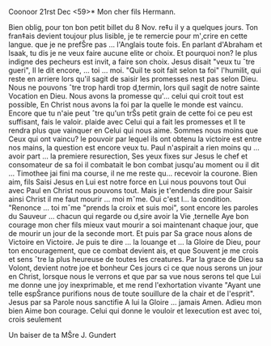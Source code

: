  Coonoor 21rst Dec <59>*
Mon cher fils Hermann.

Bien oblig‚ pour ton bon petit billet du 8 Nov. re‡u il y a quelques jours. Ton fran‡ais devient toujour plus lisible, je te remercie pour m'‚crire en cette langue. que je ne prefŠre pas … l'Anglais toute fois. En parlant d'Abraham et Isaak, tu dis je ne veux faire aucune elite or choix. Et pourquoi non? le plus indigne des pecheurs est invit‚ a faire son choix. Jesus disait "veux tu ˆtre gueri", Il le dit encore, … toi … moi. "Quil te soit fait selon ta foi" l'humilit‚ qui reste en arriere lors qu'il sagit de saisir les promesses nest pas selon Dieu. Nous ne pouvons ˆtre trop hardi trop d‚termin‚ lors quil sagit de notre sainte Vocation en Dieu. Nous avons la promesse qu'… celui qui croit tout est possible, En Christ nous avons la foi par la quelle le monde est vaincu. Encore que tu n'aie peut ˆtre qu'un trŠs petit grain de cette foi ce peu est suffisant, fais le valoir. plaide avec Celui qui a fait les promesses et Il te rendra plus que vainquer en Celui qui nous aime. Sommes nous moins que Ceux qui ont vaincu? le pouvoir par lequel ils ont obtenu la victoire est entre nos mains, la question est encore veux tu. Paul n'aspirait a rien moins qu … avoir part … la premiere resurection, Ses yeux fixes sur Jesus le chef et consomateur de sa foi il combatait le bon combat jusqu'au moment ou il dit … Timothee jai fini ma course, il ne me reste qu… recevoir la courone. Bien aim‚ fils Saisi Jesus en Lui est notre force en Lui nous pouvons tout Oui avec Paul en Christ nous pouvons tout. Mais je t'endends dire pour Saisir ainsi Christ il me faut mourir … moi mˆme. Oui c'est l… la condition. "Renonce … toi mˆme "prends la croix et suis moi", sont encore les paroles du Sauveur … chacun qui regarde ou d‚sire avoir la Vie ‚ternelle Aye bon courage mon cher fils mieux vaut mourir a soi maintenant chaque jour, que de mourir un jour de la seconde mort. Et puis par Sa grace nous alons de Victoire en Victoire. Je puis te dire … la louange et … la Gloire de Dieu, pour ton encouragement, que ce combat devient ais‚ et que Souvent je me crois et sens ˆtre la plus heureuse de toutes les creatures. Par la grace de Dieu sa Volont‚ devient notre joe et bonheur Ces jours ci ce que nous serons un jour en Christ, lorsque nous le verrons et que par sa vue nous serons tel que Lui me donne une joy inexprimable, et me rend l'exhortation vivante "Ayant une telle espŠrance purifions nous de toute souillure de la chair et de l'esprit". Jesus par sa Parole nous sanctifie A lui la Gloire … jamais Amen. 
Adieu mon bien Aime bon courage. Celui qui donne le vouloir et lexecution est avec toi, crois seulement

Un baiser de ta MŠre
 J. Gundert
